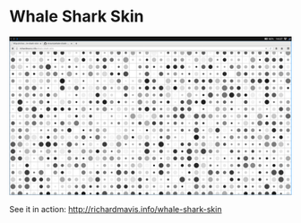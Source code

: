 # Whale Shark Skin

![Whale shark skin](2018-07-15-142752_1920x1080_scrot.png)

See it in action: http://richardmavis.info/whale-shark-skin
